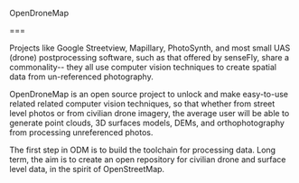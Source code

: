 OpenDroneMap

===

Projects like Google Streetview, Mapillary, PhotoSynth, and most small UAS (drone) postprocessing software, such as that offered by senseFly, share a commonality-- they all use computer vision techniques to create spatial data from un-referenced photography.

OpenDroneMap is an open source project to unlock and make easy-to-use related related computer vision techniques, so that whether from street level photos or from civilian drone imagery, the average user will be able to generate point clouds, 3D surfaces models, DEMs, and orthophotography from processing unreferenced photos.

The first step in ODM is to build the toolchain for processing data. Long term, the aim is to create an open repository for civilian drone and surface level data, in the spirit of OpenStreetMap​.
